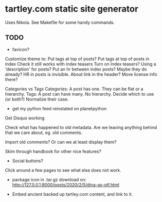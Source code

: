 # tartley.com static site generator

Uses Nikola. See Makefile for some handy commands.

## TODO

* favicon?

Customize theme to:
    Put tags at top of posts?
    Put tags at top of posts in index
    Check it still works with index teasers
    Turn on Index teasers?
        Using a 'description' for posts?
    Put an hr between index posts?
        Maybe they do already? HR in posts is invisible.
    About link in the header?
        Move license info there?

Categories vs Tags
Categories: A post has one. They can be flat or a hierarchy.
Tags: A post can have many. No hierarchy.
Decide which to use (or both?)
Normalize their case.

* get my python feed reinstated on planetpython

Get Disqus working

Check what has happened to old metadata.
Are we leaving anything behind that we care about, eg. old comments.

Import old comments? Or can we at least display them?

Skim through handbook for other nice features?
* Social buttons?

Click around a few pages to see what else does not work.
* package icon in .tar.gz download on:
  http://127.0.0.1:8000/posts/2020/2/5/dina-as-otf.html

* Embed ancient backed up tartley.com content, and link to it.

